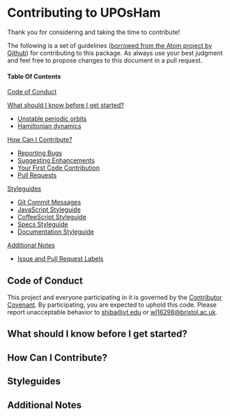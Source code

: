 # Contributing to UPOsHam

Thank you for considering and taking the time to contribute!

The following is a set of guidelines ([borrowed from the Atom project by Github](https://github.com/atom/atom/blob/master/CONTRIBUTING.md)) for contributing to this package. As always use your best judgment and feel free to propose changes to this document in a pull request.

#### Table Of Contents

[Code of Conduct](#code-of-conduct)

[What should I know before I get started?](#what-should-i-know-before-i-get-started)
  * [Unstable periodic orbits](#unstable-periodic-orbits)
  * [Hamiltonian dynamics](#hamiltonian-dynamics)

[How Can I Contribute?](#how-can-i-contribute)
  * [Reporting Bugs](#reporting-bugs)
  * [Suggesting Enhancements](#suggesting-enhancements)
  * [Your First Code Contribution](#your-first-code-contribution)
  * [Pull Requests](#pull-requests)

[Styleguides](#styleguides)
  * [Git Commit Messages](#git-commit-messages)
  * [JavaScript Styleguide](#javascript-styleguide)
  * [CoffeeScript Styleguide](#coffeescript-styleguide)
  * [Specs Styleguide](#specs-styleguide)
  * [Documentation Styleguide](#documentation-styleguide)

[Additional Notes](#additional-notes)
  * [Issue and Pull Request Labels](#issue-and-pull-request-labels)

## Code of Conduct

This project and everyone participating in it is governed by the [Contributor Covenant](CODE_OF_CONDUCT.md). 
By participating, you are expected to uphold this code. Please report unacceptable behavior to 
[shiba@vt.edu](mailto:shiba@vt.edu) or [wl16298@bristol.ac.uk](mailto:wl16298@bristol.ac.uk).

## What should I know before I get started?

## How Can I Contribute?

## Styleguides

## Additional Notes


